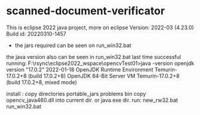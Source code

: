 # scanned-document-verificator
This is eclipse 2022 java project, more on eclipse
Version: 2022-03 (4.23.0)
Build id: 20220310-1457

- the jars required can be seen on run_win32.bat

the java version also can be seen in run_win32.bat
last time successful running:
F:\rsync\eclipse2022_wspace\opencvTest01>java -version
openjdk version "17.0.2" 2022-01-18
OpenJDK Runtime Environment Temurin-17.0.2+8 (build 17.0.2+8)
OpenJDK 64-Bit Server VM Temurin-17.0.2+8 (build 17.0.2+8, mixed mode)


install :
copy directories portable_jars problems bin
copy opencv_java460.dll into current dir.  or java.exe dir.
run:
new_rw32.bat
run_win32.bat
